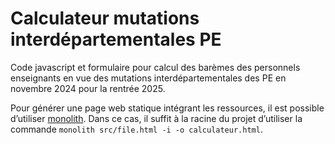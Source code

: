 # Calculateur mutations interdépartementales PE

Code javascript et formulaire pour calcul des barèmes des personnels enseignants en vue des mutations interdépartementales des PE en novembre 2024 pour la rentrée 2025.



Pour générer une page web statique intégrant les ressources, il est possible d’utiliser [monolith](https://github.com/Y2Z/monolith). Dans ce cas, il suffit à la racine du projet d’utiliser la commande `monolith src/file.html -i -o calculateur.html`.

